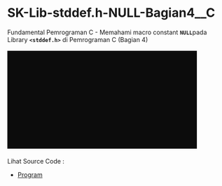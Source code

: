# SK-Lib-stddef.h-NULL-Bagian4__C
Fundamental Pemrograman C - Memahami macro constant <code><b>NULL</b></code>pada Library <code><b>&lt;stddef.h></b></code> di Pemrograman C (Bagian 4)<br><br>
<img src="https://github.com/RizkyKhapidsyah/SK-Lib-stddef.h-NULL-Bagian4__C/blob/master/SK-Lib-stddef.h-NULL-Bagian4__C/result/001.PNG"><br><br>
Lihat Source Code : <br>
- <a href="https://github.com/RizkyKhapidsyah/SK-Lib-stddef.h-NULL-Bagian4__C/blob/master/SK-Lib-stddef.h-NULL-Bagian4__C/Source.c">Program</a>
